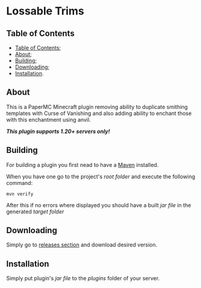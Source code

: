 # Lossable Trims

## Table of Contents

- [Table of Contents](#table-of-contents);
- [About](#about);
- [Building](#building);
- [Downloading](#downloading);
- [Installation](#installation).

## About

This is a PaperMC Minecraft plugin removing ability to duplicate smithing templates with Curse of Vanishing
and also adding ability to enchant those with this enchantment using anvil.

***This plugin supports 1.20+ servers only!***

## Building

For building a plugin you first nead to have a [Maven](https://maven.apache.org/) installed.

When you have one go to the project's *root folder* and execute the following command:

```console
mvn verify
```

After this if no errors where displayed you should have a built *jar file* in the generated *target folder*

## Downloading

Simply go to [releases section](https://github.com/Maksim2498/mc-lossable-trims/releases) and download desired version.

## Installation

Simply put plugin's *jar file* to the *plugins* folder of your server.
